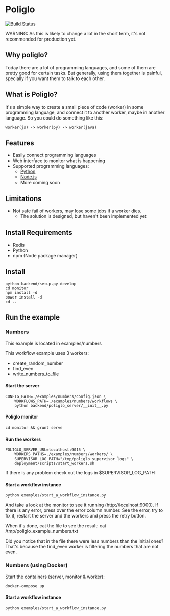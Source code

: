 Poliglo
=======
[![Build Status](https://travis-ci.org/dperezrada/poliglo.svg?branch=master)](https://travis-ci.org/dperezrada/poliglo)


WARNING: As this is likely to change a lot in the short term, it's not recommended for production yet.

## Why poliglo?
Today there are a lot of programming languages, and some of them are pretty good for certain tasks.
But generally, using them together is painful, specially if you want them to talk to each other.
## What is Poliglo?
It's a simple way to create a small piece of code (worker) in some programming language, and connect it to another worker, maybe in another language. So you could do something like this:

    worker(js) -> worker(py) -> worker(java)

## Features
+ Easily connect programming languages
+ Web interface to monitor what is happening
+ Supported programming languages:
    * [Python](https://github.com/dperezrada/poliglo-py "Poliglo-py")
    * [Node.js](https://github.com/dperezrada/poliglo-js "Poliglo-js")
    * More coming soon

## Limitations
+ Not safe fail of workers, may lose some jobs if a worker dies.
    * The solution is designed, but haven't been implemented yet

## Install Requirements
 * Redis
 * Python
 * npm (Node package manager)

## Install
    python backend/setup.py develop
    cd monitor
    npm install -d
    bower install -d
    cd ..


## Run the example
### Numbers
This example is located in
    examples/numbers

This workflow example uses 3 workers:
+ create_random_number
+ find_even
+ write_numbers_to_file

#### Start the server
    CONFIG_PATH=./examples/numbers/config.json \
        WORKFLOWS_PATH=./examples/numbers/workflows \
        python backend/poliglo_server/__init__.py
#### Poliglo monitor
    cd monitor && grunt serve

#### Run the workers
    POLIGLO_SERVER_URL=localhost:9015 \
        WORKERS_PATHS=./examples/numbers/workers/ \
        SUPERVISOR_LOG_PATH="/tmp/poliglo_supervisor_logs" \
        deployment/scripts/start_workers.sh

If there is any problem check out the logs in $SUPERVISOR_LOG_PATH

#### Start a workflow instance
    python examples/start_a_workflow_instance.py

And take a look at the monitor to see it running (http://localhost:9000).
If there is any error, press over the error column number. See the error, try to fix it, restart the server and the workers and press the retry button.

When it's done, cat the file to see the result:
cat /tmp/poliglo_example_numbers.txt

Did you notice that in the file there were less numbers than the initial ones? That's because the find_even worker is filtering the numbers that are not even.

### Numbers (using Docker)

Start the containers (server, monitor & worker):

    docker-compose up

#### Start a workflow instance

    python examples/start_a_workflow_instance.py
